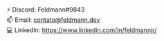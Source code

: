  
⚡ Discord: Feldmann#9843  
📫 Email: contato@feldmann.dev  
💻 LinkedIn: https://www.linkedin.com/in/feldmannjr/

<!--
**FeldmannJR/FeldmannJR** is a ✨ _special_ ✨ repository because its `README.md` (this file) appears on your GitHub profile.

Here are some ideas to get you started:

- 🔭 I’m currently working on ...
- 🌱 I’m currently learning ...
- 👯 I’m looking to collaborate on ...
- 🤔 I’m looking for help with ...
- 💬 Ask me about ...
- 📫 How to reach me: ...
- 😄 Pronouns: ...
- ⚡ Fun fact: ...
-->
